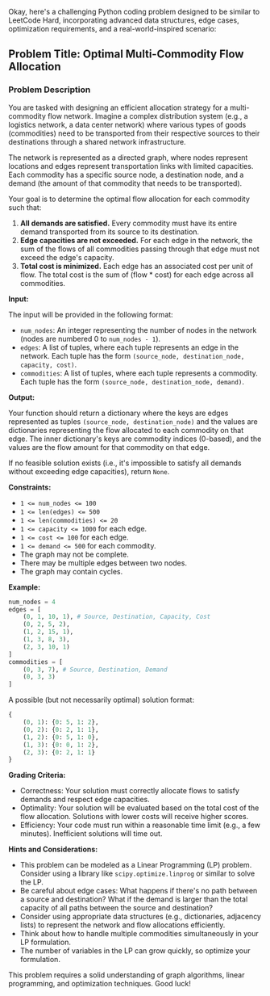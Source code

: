 Okay, here's a challenging Python coding problem designed to be similar to LeetCode Hard, incorporating advanced data structures, edge cases, optimization requirements, and a real-world-inspired scenario:

## Problem Title: Optimal Multi-Commodity Flow Allocation

### Problem Description

You are tasked with designing an efficient allocation strategy for a multi-commodity flow network.  Imagine a complex distribution system (e.g., a logistics network, a data center network) where various types of goods (commodities) need to be transported from their respective sources to their destinations through a shared network infrastructure.

The network is represented as a directed graph, where nodes represent locations and edges represent transportation links with limited capacities.  Each commodity has a specific source node, a destination node, and a demand (the amount of that commodity that needs to be transported).

Your goal is to determine the optimal flow allocation for each commodity such that:

1.  **All demands are satisfied.**  Every commodity must have its entire demand transported from its source to its destination.
2.  **Edge capacities are not exceeded.**  For each edge in the network, the sum of the flows of all commodities passing through that edge must not exceed the edge's capacity.
3.  **Total cost is minimized.** Each edge has an associated cost per unit of flow. The total cost is the sum of (flow \* cost) for each edge across all commodities.

**Input:**

The input will be provided in the following format:

*   `num_nodes`: An integer representing the number of nodes in the network (nodes are numbered 0 to `num_nodes - 1`).
*   `edges`: A list of tuples, where each tuple represents an edge in the network.  Each tuple has the form `(source_node, destination_node, capacity, cost)`.
*   `commodities`: A list of tuples, where each tuple represents a commodity. Each tuple has the form `(source_node, destination_node, demand)`.

**Output:**

Your function should return a dictionary where the keys are edges represented as tuples `(source_node, destination_node)` and the values are dictionaries representing the flow allocated to each commodity on that edge. The inner dictionary's keys are commodity indices (0-based), and the values are the flow amount for that commodity on that edge.

If no feasible solution exists (i.e., it's impossible to satisfy all demands without exceeding edge capacities), return `None`.

**Constraints:**

*   `1 <= num_nodes <= 100`
*   `1 <= len(edges) <= 500`
*   `1 <= len(commodities) <= 20`
*   `1 <= capacity <= 1000` for each edge.
*   `1 <= cost <= 100` for each edge.
*   `1 <= demand <= 500` for each commodity.
*   The graph may not be complete.
*   There may be multiple edges between two nodes.
*   The graph may contain cycles.

**Example:**

```python
num_nodes = 4
edges = [
    (0, 1, 10, 1), # Source, Destination, Capacity, Cost
    (0, 2, 5, 2),
    (1, 2, 15, 1),
    (1, 3, 8, 3),
    (2, 3, 10, 1)
]
commodities = [
    (0, 3, 7), # Source, Destination, Demand
    (0, 3, 3)
]
```

A possible (but not necessarily optimal) solution format:

```python
{
    (0, 1): {0: 5, 1: 2},
    (0, 2): {0: 2, 1: 1},
    (1, 2): {0: 5, 1: 0},
    (1, 3): {0: 0, 1: 2},
    (2, 3): {0: 2, 1: 1}
}
```

**Grading Criteria:**

*   Correctness: Your solution must correctly allocate flows to satisfy demands and respect edge capacities.
*   Optimality: Your solution will be evaluated based on the total cost of the flow allocation.  Solutions with lower costs will receive higher scores.
*   Efficiency: Your code must run within a reasonable time limit (e.g., a few minutes).  Inefficient solutions will time out.

**Hints and Considerations:**

*   This problem can be modeled as a Linear Programming (LP) problem.  Consider using a library like `scipy.optimize.linprog` or similar to solve the LP.
*   Be careful about edge cases: What happens if there's no path between a source and destination? What if the demand is larger than the total capacity of all paths between the source and destination?
*   Consider using appropriate data structures (e.g., dictionaries, adjacency lists) to represent the network and flow allocations efficiently.
*   Think about how to handle multiple commodities simultaneously in your LP formulation.
*   The number of variables in the LP can grow quickly, so optimize your formulation.

This problem requires a solid understanding of graph algorithms, linear programming, and optimization techniques. Good luck!
